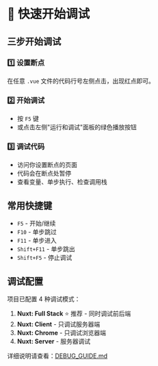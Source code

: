 # 🐛 快速开始调试

## 三步开始调试

### 1️⃣ 设置断点
在任意 `.vue` 文件的代码行号左侧点击，出现红点即可。

### 2️⃣ 开始调试
- 按 `F5` 键
- 或点击左侧"运行和调试"面板的绿色播放按钮

### 3️⃣ 调试代码
- 访问你设置断点的页面
- 代码会在断点处暂停
- 查看变量、单步执行、检查调用栈

## 常用快捷键

- `F5` - 开始/继续
- `F10` - 单步跳过
- `F11` - 单步进入
- `Shift+F11` - 单步跳出
- `Shift+F5` - 停止调试

## 调试配置

项目已配置 4 种调试模式：

1. **Nuxt: Full Stack** ⭐ 推荐 - 同时调试前后端
2. **Nuxt: Client** - 只调试服务器端
3. **Nuxt: Chrome** - 只调试浏览器端
4. **Nuxt: Server** - 服务器调试

详细说明请查看：[DEBUG_GUIDE.md](./DEBUG_GUIDE.md)
